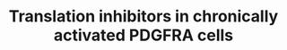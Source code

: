 ---
annotations:
- type: Pathway Ontology
  value: translation initiation pathway
- type: Pathway Ontology
  value: glioma pathway
authors:
- Khanspers
- Andra
- DeSl
- AlexanderPico
description: Chronic stimulation of the PDGFRA receptor results in decreased phosphorylation
  of RSK1/2 and S6K1/2, which subsequently impairs the phosphorylation of S6 ribosome
  protein and associated ribosome biogenesis and 5′ TOP mRNA translation. The phosphorylation
  of 4EBP1 and PDCD4 are suppressed, which subsequently limits the components of the
  eIF4F complex (eIF4E and eIF4A) from joining into the complex. In addition, the
  phosphorylation of the translation initiation factor eIF4B is also decreased. These
  changes result in a suppressed CAP-dependent translation initiation in cells with
  chronic stimulated PDGFRA signaling compared with acute stimulated ones.  Based
  on figure S7 from [https://www.ncbi.nlm.nih.gov/pmc/articles/PMC6238596/ Zhou et
  al].
last-edited: 2019-05-16
organisms:
- Homo sapiens
redirect_from:
- /index.php/Pathway:WP4566
- /instance/WP4566
schema-jsonld:
- '@context': https://schema.org/
  '@id': https://wikipathways.github.io/pathways/WP4566.html
  '@type': Dataset
  creator:
    '@type': Organization
    name: WikiPathways
  description: Chronic stimulation of the PDGFRA receptor results in decreased phosphorylation
    of RSK1/2 and S6K1/2, which subsequently impairs the phosphorylation of S6 ribosome
    protein and associated ribosome biogenesis and 5′ TOP mRNA translation. The phosphorylation
    of 4EBP1 and PDCD4 are suppressed, which subsequently limits the components of
    the eIF4F complex (eIF4E and eIF4A) from joining into the complex. In addition,
    the phosphorylation of the translation initiation factor eIF4B is also decreased.
    These changes result in a suppressed CAP-dependent translation initiation in cells
    with chronic stimulated PDGFRA signaling compared with acute stimulated ones.  Based
    on figure S7 from [https://www.ncbi.nlm.nih.gov/pmc/articles/PMC6238596/ Zhou
    et al].
  keywords:
  - EIF4A1
  - AKT1
  - PIK3R3
  - EIF4G3
  - PIK3CG
  - EIF4A2
  - RPS6KA5
  - PRKCA
  - EIF4EBP1
  - AZD8055
  - EIF4B
  - RPS6KA1
  - LY2584702
  - MAPK8
  - EIF4G1
  - PIK3R1
  - PIK3R2
  - RPS6KA2
  - MAP2K6
  - PRKACA
  - RPS6
  - AKT2
  - MAPK9
  - PDK1
  - MAPK3
  - PRKCD
  - MAP2K2
  - PIK3CB
  - MAPK14
  - PIM1
  - MAP2K3
  - MAP2K5
  - CSNK2A1
  - MTOR
  - MAPK1
  - 4EGI-1
  - MAP2K4
  - 5' TOP mRNA Translation
  - MAPK10
  - MAP2K7
  - RPS6KB2
  - PDCD4
  - RPTOR
  - RPS6KA4
  - RPS6KB1
  - MAP2K1
  - PIM2
  - AKT3
  - PIK3CA
  - EIF4E
  license: CC0
  name: Translation inhibitors in chronically activated PDGFRA cells
seo: CreativeWork
title: Translation inhibitors in chronically activated PDGFRA cells
wpid: WP4566
---